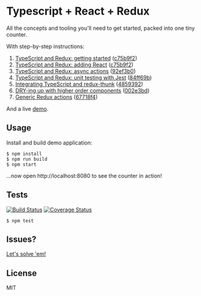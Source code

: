 # Typescript + React + Redux

All the concepts and tooling you'll need to get started, packed into one tiny
counter.

With step-by-step instructions:

  1. [TypeScript and Redux: getting started][article-1] ([c75b9f2](https://github.com/rjz/typescript-react-redux/commit/c75b9f2))
  2. [TypeScript and Redux: adding React][article-2] ([c75b9f2](https://github.com/rjz/typescript-react-redux/commit/c75b9f2))
  3. [TypeScript and Redux: async actions][article-3] ([92ef3b0](https://github.com/rjz/typescript-react-redux/commit/92ef3b0))
  4. [TypeScript and Redux: unit testing with Jest][article-4] ([84ff69b](https://github.com/rjz/typescript-react-redux/commit/84ff69b))
  5. [Integrating TypeScript and redux-thunk][article-5] ([4859392](https://github.com/rjz/typescript-react-redux/commit/4859392))
  6. [DRY-ing up with higher order components][article-6] ([002e3bd](https://github.com/rjz/typescript-react-redux/commit/002e3bd))
  7. [Generic Redux actions][article-7] ([67718f4](https://github.com/rjz/typescript-react-redux/commit/67718f4))

And a live [demo][demo].

## Usage

Install and build demo application:

    $ npm install
    $ npm run build
    $ npm start

...now open http://localhost:8080 to see the counter in action!

## Tests

[![Build Status](https://travis-ci.org/rjz/typescript-react-redux.svg?branch=feature%2Fci)](https://travis-ci.org/rjz/typescript-react-redux) [![Coverage Status](https://coveralls.io/repos/github/rjz/typescript-react-redux/badge.svg?branch=feature%2Fci)](https://coveralls.io/github/rjz/typescript-react-redux?branch=feature%2Fci)

    $ npm test

## Issues?

[Let's solve 'em!](https://github.com/rjz/typescript-react-redux/issues/new)

## License

MIT

[demo]: https://rjz.github.io/typescript-react-redux
[article-1]: https://rjzaworski.com/2016/08/getting-started-with-redux-and-typescript
[article-2]: https://rjzaworski.com/2016/08/typescript-redux-and-react
[article-3]: https://rjzaworski.com/2016/09/typescript-redux-async-actions
[article-4]: https://rjzaworski.com/2016/12/testing-typescript-with-jest
[article-5]: https://rjzaworski.com/2017/01/typescript-redux-thunk
[article-6]: https://rjzaworski.com/2017/09/typescript-react-compose
[article-7]: https://rjzaworski.com/2018/02/typescript-generic-redux-actions

